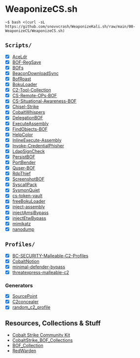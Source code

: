 WeaponizeCS.sh
==========

```console
~$ bash <(curl -sL https://github.com/snovvcrash/WeaponizeKali.sh/raw/main/00-WeaponizeCS/WeaponizeCS.sh)
```

## `Scripts/`

- [x] [AceLdr](https://github.com/kyleavery/AceLdr)
- [x] [BOF-RegSave](https://github.com/EncodeGroup/BOF-RegSave)
- [x] [BOFs](https://github.com/ajpc500/BOFs)
- [x] [BeaconDownloadSync](https://github.com/EspressoCake/BeaconDownloadSync)
- [x] [BofRoast](https://github.com/cube0x0/BofRoast)
- [x] [BokuLoader](https://github.com/boku7/BokuLoader)
- [x] [C2-Tool-Collection](https://github.com/outflanknl/C2-Tool-Collection)
- [x] [CS-Remote-OPs-BOF](https://github.com/trustedsec/CS-Remote-OPs-BOF)
- [x] [CS-Situational-Awareness-BOF](https://github.com/trustedsec/CS-Situational-Awareness-BOF)
- [x] [Chisel-Strike](https://github.com/m3rcer/Chisel-Strike)
- [x] [CobaltWhispers](https://github.com/NVISOsecurity/CobaltWhispers)
- [x] [DelegationBOF](https://github.com/IcebreakerSecurity/DelegationBOF)
- [x] [ExecuteAssembly](https://github.com/med0x2e/ExecuteAssembly)
- [x] [FindObjects-BOF](https://github.com/outflanknl/FindObjects-BOF)
- [x] [HelpColor](https://github.com/outflanknl/HelpColor)
- [x] [InlineExecute-Assembly](https://github.com/anthemtotheego/InlineExecute-Assembly)
- [x] [Invoke-CredentialPhisher](https://github.com/fox-it/Invoke-CredentialPhisher)
- [x] [LdapSignCheck](https://github.com/cube0x0/LdapSignCheck/tree/main/BofLdapSignCheck)
- [x] [PersistBOF](https://github.com/IcebreakerSecurity/PersistBOF)
- [x] [PortBender](https://github.com/praetorian-inc/PortBender)
- [x] [Quser-BOF](https://github.com/netero1010/Quser-BOF)
- [x] [RdpThief](https://github.com/0x09AL/RdpThief)
- [x] [ScreenshotBOF](https://github.com/CodeXTF2/ScreenshotBOF)
- [x] [SyscallPack](https://github.com/cube0x0/SyscallPack)
- [x] [SysmonQuiet](https://github.com/ScriptIdiot/SysmonQuiet)
- [x] [cs-token-vault](https://github.com/Henkru/cs-token-vault)
- [x] [freeBokuLoader](https://github.com/S4ntiagoP/freeBokuLoader)
- [x] [inject-assembly](https://github.com/kyleavery/inject-assembly)
- [x] [injectAmsiBypass](https://github.com/boku7/injectAmsiBypass)
- [x] [injectEtwBypass](https://github.com/boku7/injectEtwBypass)
- [x] [mimikatz](https://gist.github.com/tothi/2809d548f7407de781892c4f840fdee1)
- [x] [nanodump](https://github.com/helpsystems/nanodump)

## `Profiles/`

- [X] [BC-SECURITY-Malleable-C2-Profiles](https://github.com/BC-SECURITY/Malleable-C2-Profiles)
- [x] [CobaltNotion](https://github.com/HuskyHacks/CobaltNotion)
- [X] [minimal-defender-bypass](https://gist.github.com/tothi/8abd2de8f4948af57aa2d027f9e59efe)
- [X] [threatexpress-malleable-c2](https://github.com/threatexpress/malleable-c2)

### Generators

- [x] [SourcePoint](https://github.com/Tylous/SourcePoint)
- [x] [C2concealer](https://github.com/FortyNorthSecurity/C2concealer)
- [x] [random_c2_profile](https://github.com/threatexpress/random_c2_profile)

## Resources, Collections & Stuff

- [Cobalt Strike Community Kit](https://cobalt-strike.github.io/community_kit/)
- [CobaltStrike_BOF_Collections](https://github.com/wsummerhill/CobaltStrike_BOF_Collections)
- [BOF_Collection](https://github.com/rvrsh3ll/BOF_Collection)
- [RedWarden](https://github.com/mgeeky/RedWarden)
